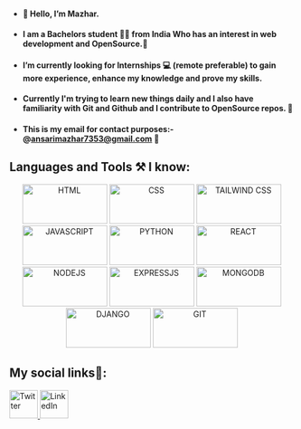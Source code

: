 - #### 👋 Hello, I’m Mazhar.
- #### I am a Bachelors student 👦🏾 from India Who has an interest in web development and OpenSource.👀
- #### I’m currently looking for Internships 💻 (remote preferable) to gain more experience, enhance my knowledge and prove my skills.
- #### Currently I'm trying to learn new things daily and I also have familiarity with Git and Github and I contribute to OpenSource repos. 📂
- #### This is my email for contact purposes:-@ansarimazhar7353@gmail.com 📩

<!---
MJCoder15/MJCoder15 is a ✨ special ✨ repository because its `README.md` (this file) appears on your GitHub profile.
You can click the Preview link to take a look at your changes.
--->

## Languages and Tools ⚒️ I know:
<p align='center'>
<img src="https://th.bing.com/th/id/OIP.RDVABSEyarIyLcwMx5CWsQHaCd?w=340&h=116&c=7&r=0&o=5&dpr=1.4&pid=1.7" alt="HTML" width="150" height='70' />

<img src="https://th.bing.com/th/id/OIP.zzMiltvXJNgFUDhNAXAYFAHaFj?w=227&h=180&c=7&r=0&o=5&dpr=1.4&pid=1.7" alt="CSS" width="150" height='70' />

<img src="https://th.bing.com/th/id/OIP.mOiO2OwSQaC00qMsaZOMfwHaEK?w=315&h=180&c=7&r=0&o=5&dpr=1.4&pid=1.7" alt="TAILWIND CSS" width="150" height='70' />

<img src="https://th.bing.com/th/id/OIP.I5XOh9o_kbTNsXnsIc53aAHaHa?w=161&h=180&c=7&r=0&o=5&dpr=1.4&pid=1.7" alt="JAVASCRIPT" width="150" height='70' />

<img src="https://th.bing.com/th/id/OIP.htriXhtHYbmzsUU3yny2dQHaEK?w=283&h=180&c=7&r=0&o=5&dpr=1.4&pid=1.7" alt="PYTHON" width="150" height='70' />

<img src="https://th.bing.com/th/id/OIP.V7UIIU0G4pK15vtd8vSgiQHaEK?w=288&h=180&c=7&r=0&o=5&dpr=1.4&pid=1.7" alt="REACT" width="150" height='70' />

<img src="https://th.bing.com/th/id/OIP.vfh1468tuemHO2WidDnX4QHaDZ?w=310&h=160&c=7&r=0&o=5&dpr=1.4&pid=1.7" alt="NODEJS" width="150" height='70' />

<img src="https://th.bing.com/th/id/OIP.1ji9NLQl3sOXktSoEYnt3wHaHa?w=179&h=180&c=7&r=0&o=5&dpr=1.4&pid=1.7" alt="EXPRESSJS" width="150" height='70' />

<img src="https://th.bing.com/th/id/OIP.7DfPlLIngzN5xxUvcc4tUgHaCO?w=325&h=104&c=7&r=0&o=5&dpr=1.4&pid=1.7" alt="MONGODB" width="150" height='70' />

<img src="https://th.bing.com/th/id/OIP.9iJlCCmSu78r8sLGcB8__wHaCx?w=289&h=131&c=7&r=0&o=5&dpr=1.4&pid=1.7" alt="DJANGO" width="150" height='70' />

<img src="https://th.bing.com/th/id/OIP.R1Bi3fNDyYjLsXdg9OqoIAHaEo?w=316&h=197&c=7&r=0&o=5&dpr=1.4&pid=1.7" alt="GIT" width="150" height='70' />
</p>

## My social links🔗:

<a href="https://twitter.com/MazharCodes_15">
  <img src="https://th.bing.com/th/id/OIP.P3GJZi8Z-DGPx1JS3u5yOgHaGl?w=205&h=182&c=7&r=0&o=5&dpr=1.4&pid=1.7" alt="Twitter" width="50" height='50' />
</a>

<a href="https://www.linkedin.com/in/mazhar-ansari-852713218/">
  <img src="https://th.bing.com/th/id/OIP.IfuhJTGsN34WQqAZIdufvQHaHa?w=165&h=180&c=7&r=0&o=5&dpr=1.4&pid=1.7" alt="LinkedIn" width="50" height='50' />
</a>
